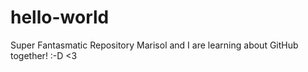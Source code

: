 # hello-world
Super Fantasmatic Repository
Marisol and I are learning about GitHub together! :-D  <3
